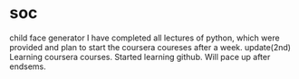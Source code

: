 # soc
child face generator
I have completed all lectures of python, which were provided and plan to start the coursera coureses after a week.
update(2nd)
Learning coursera courses.
Started learning github.
Will pace up after endsems.
